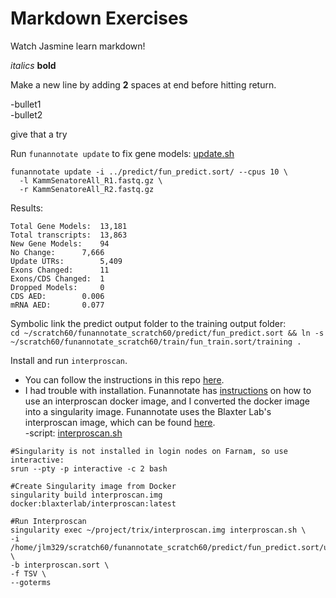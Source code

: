 Markdown Exercises
=========================
Watch Jasmine learn markdown!

*italics*
**bold**

Make a new line by adding **2** spaces at end before hitting return.

-bullet1  
-bullet2  


give that a try


Run ```funannotate update``` to fix gene models: [update.sh](./update.sh)
```  
funannotate update -i ../predict/fun_predict.sort/ --cpus 10 \
  -l KammSenatoreAll_R1.fastq.gz \
  -r KammSenatoreAll_R2.fastq.gz	
```  
Results:   
```   
Total Gene Models:	13,181
Total transcripts:	13,863
New Gene Models:	94
No Change:		7,666
Update UTRs:		5,409
Exons Changed:		11
Exons/CDS Changed:	1
Dropped Models:		0
CDS AED:		0.006
mRNA AED:		0.077
```  

Symbolic link the predict output folder to the training output folder:  
```cd ~/scratch60/funannotate_scratch60/predict/fun_predict.sort && ln -s ~/scratch60/funannotate_scratch60/train/fun_train.sort/training .```  

Install and run ```interproscan```.  
- You can follow the instructions in this repo [here](https://github.com/dunnlab/xenoturbella_annotation#functional-annotation).   
- I had trouble with installation. Funannotate has [instructions](https://funannotate.readthedocs.io/en/latest/tutorials.html) on how to use an interproscan docker image, and I converted the docker image into a singularity image. Funannotate uses the Blaxter Lab's interproscan image, which can be found [here](https://hub.docker.com/r/blaxterlab/interproscan/).  
-script: [interproscan.sh](./interproscan.sh)
```  
#Singularity is not installed in login nodes on Farnam, so use interactive:  
srun --pty -p interactive -c 2 bash

#Create Singularity image from Docker 
singularity build interproscan.img docker:blaxterlab/interproscan:latest

#Run Interproscan
singularity exec ~/project/trix/interproscan.img interproscan.sh \
-i /home/jlm329/scratch60/funannotate_scratch60/predict/fun_predict.sort/update_results/Trichoplax_adhaerens.proteins.fa \
-b interproscan.sort \
-f TSV \
--goterms

```  


